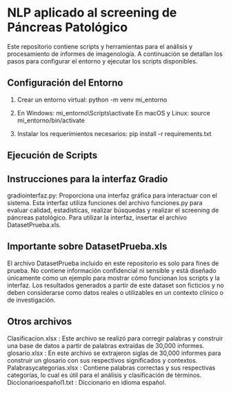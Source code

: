 # NLP aplicado al screening de Páncreas Patológico

Este repositorio contiene scripts y herramientas para el análisis y procesamiento de informes de imagenología.
A continuación se detallan los pasos para configurar el entorno y ejecutar los scripts disponibles.

## Configuración del Entorno

1. Crear un entorno virtual:
   python -m venv mi_entorno

2. En Windows:
   mi_entorno\Scripts\activate
   En macOS y Linux:
   source mi_entorno/bin/activate

3. Instalar los requerimientos necesarios:
   pip install -r requirements.txt

## Ejecución de Scripts

## Instrucciones para la interfaz Gradio
gradiointerfaz.py: Proporciona una interfaz gráfica para interactuar con el sistema. Esta interfaz utiliza funciones del archivo funciones.py para evaluar calidad, estadísticas, realizar búsquedas y realizar el screening de páncreas patológico.
Para utilizar la interfaz, insertar el archivo DatasetPrueba.xls.

## Importante sobre DatasetPrueba.xls
El archivo DatasetPrueba incluido en este repositorio es solo para fines de prueba. No contiene información confidencial ni sensible y está diseñado únicamente como un ejemplo para mostrar cómo funcionan los scripts y la interfaz. Los resultados generados a partir de este dataset son ficticios y no deben considerarse como datos reales o utilizables en un contexto clínico o de investigación.

## Otros archivos
Clasificacion.xlsx : Este archivo se realizó para corregir palabras y construir una base de datos a partir de palabras extraídas de 30,000 informes.
glosario.xlsx : En este archivo se extrajeron siglas de 30,000 informes para construir un glosario con sus respectivos significados y contextos.
Palabrasycategorias.xlsx : Contiene palabras correctas y sus respectivas categorías, lo cual es útil para el análisis y clasificación de términos.
Diccionarioespañol1.txt : Diccionario en idioma español.
